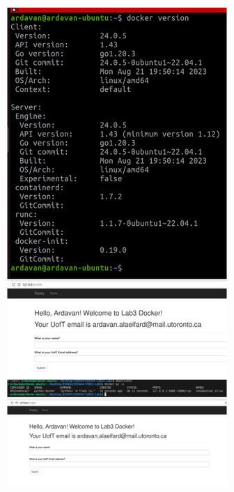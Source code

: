 ![Alt text](images_lab3/activity_2.png)
![Alt text](images_lab3/activity_3.png)
![Alt text](images_lab3/activity_4_1.png)
![Alt text](images_lab3/activity_4_2.png)